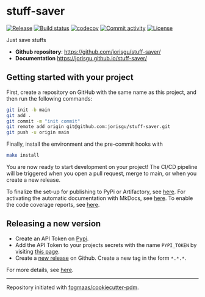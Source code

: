 # stuff-saver

[![Release](https://img.shields.io/github/v/release/jorisgu/stuff-saver)](https://img.shields.io/github/v/release/jorisgu/stuff-saver)
[![Build status](https://img.shields.io/github/actions/workflow/status/jorisgu/stuff-saver/main.yml?branch=main)](https://github.com/jorisgu/stuff-saver/actions/workflows/main.yml?query=branch%3Amain)
[![codecov](https://codecov.io/gh/jorisgu/stuff-saver/branch/main/graph/badge.svg)](https://codecov.io/gh/jorisgu/stuff-saver)
[![Commit activity](https://img.shields.io/github/commit-activity/m/jorisgu/stuff-saver)](https://img.shields.io/github/commit-activity/m/jorisgu/stuff-saver)
[![License](https://img.shields.io/github/license/jorisgu/stuff-saver)](https://img.shields.io/github/license/jorisgu/stuff-saver)

Just save stuffs

- **Github repository**: <https://github.com/jorisgu/stuff-saver/>
- **Documentation** <https://jorisgu.github.io/stuff-saver/>

## Getting started with your project

First, create a repository on GitHub with the same name as this project, and then run the following commands:

``` bash
git init -b main
git add .
git commit -m "init commit"
git remote add origin git@github.com:jorisgu/stuff-saver.git
git push -u origin main
```

Finally, install the environment and the pre-commit hooks with

```bash
make install
```

You are now ready to start development on your project! The CI/CD
pipeline will be triggered when you open a pull request, merge to main,
or when you create a new release.

To finalize the set-up for publishing to PyPi or Artifactory, see
[here](https://fpgmaas.github.io/cookiecutter-pdm/features/publishing/#set-up-for-pypi).
For activating the automatic documentation with MkDocs, see
[here](https://fpgmaas.github.io/cookiecutter-pdm/features/mkdocs/#enabling-the-documentation-on-github).
To enable the code coverage reports, see [here](https://fpgmaas.github.io/cookiecutter-pdm/features/codecov/).

## Releasing a new version

- Create an API Token on [Pypi](https://pypi.org/).
- Add the API Token to your projects secrets with the name `PYPI_TOKEN` by visiting
[this page](https://github.com/jorisgu/stuff-saver/settings/secrets/actions/new).
- Create a [new release](https://github.com/jorisgu/stuff-saver/releases/new) on Github.
Create a new tag in the form ``*.*.*``.

For more details, see [here](https://fpgmaas.github.io/cookiecutter-pdm/features/cicd/#how-to-trigger-a-release).

---

Repository initiated with [fpgmaas/cookiecutter-pdm](https://github.com/fpgmaas/cookiecutter-pdm).
